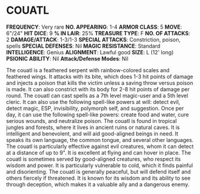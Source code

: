 # COUATL

**FREQUENCY**: Very rare
**NO. APPEARING**: 1-4
**ARMOR CLASS**: 5
**MOVE**: 6"/24"
**HIT DICE**: 9
**% IN LAIR**: 25%
**TREASURE TYPE**: F
**NO. OF ATTACKS**: 2
**DAMAGE/ATTACK**: 1-3/1-3
**SPECIAL ATTACKS**: Constriction, poison, spells
**SPECIAL DEFENSES**: Nil
**MAGIC RESISTANCE**: Standard
**INTELLIGENCE**: Genius
**ALIGNMENT**: Lawful good
**SIZE**: L (12' long)
**PSIONIC ABILITY**: Nil
**Attack/Defense Modes**: Nil

The couatl is a feathered serpent with rainbow-colored scales and feathered wings. It attacks with its bite, which does 1-3 hit points of damage and injects a poison that kills the victim unless a saving throw versus poison is made. It can also constrict with its body for 2-8 hit points of damage per round. The couatl can cast spells as a 7th level magic-user and a 5th level cleric. It can also use the following spell-like powers at will: detect evil, detect magic, ESP, invisibility, polymorph self, and suggestion. Once per day, it can use the following spell-like powers: create food and water, cure serious wounds, and neutralize poison. The couatl is found in tropical jungles and forests, where it lives in ancient ruins or natural caves. It is intelligent and benevolent, and will aid good-aligned beings in need. It speaks its own language, the common tongue, and several other languages. The couatl is particularly effective against evil creatures, whom it can detect at a distance of up to 9". It is excellent at flying and can hover in place. The couatl is sometimes served by good-aligned creatures, who respect its wisdom and power. It is particularly vulnerable to cold, which it finds painful and disorienting. The couatl is generally peaceful, but will defend itself and others fiercely if threatened. It is known for its wisdom and its ability to see through deception, which makes it a valuable ally and a dangerous enemy.
